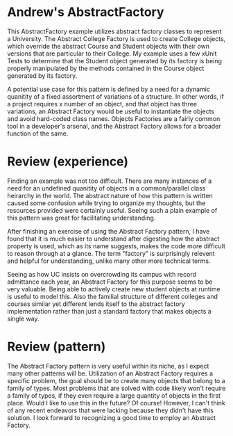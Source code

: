 # Andrew's AbstractFactory

This AbstractFactory example utilizes abstract factory classes to represent a University. The Abstract
College Factory is used to create College objects, which override the abstract Course and Student
objects with their own versions that are particular to their College.
My example uses a few xUnit Tests to determine that the Student object generated by its factory is being
properly manipulated by the methods contained in the Course object generated by its factory.

A potential use case for this pattern is defined by a need for a dynamic quanitity of a fixed assortment of
variations of a structure. In other words, if a project requires x number of an object, and that object has
three variations, an Abstract Factory would be useful to instantiate the objects and avoid hard-coded
class names. Objects Factories are a fairly common tool in a developer's arsenal, and the Abstract
Factory allows for a broader function of the same.

# Review (experience)

Finding an example was not too difficult. There are many instances of a need for an undefined quanitity of
objects in a common/parallel class heirarchy in the world. The abstract nature of how this pattern is 
written caused some confusion while trying to organize my thoughts, but the resources provided were
certainly useful. Seeing such a plain example of this pattern was great for facilitating understanding.

After finishing an exercise of using the Abstract Factory pattern, I have found that it is much easier
to understand after digesting how the abstract property is used, which as its name suggests, makes
the code more difficult to reason through at a glance. The term "factory" is surprisingly relevent and
helpful for understanding, unlike many other more technical terms.

Seeing as how UC insists on overcrowding its campus with record admittance each year, an Abstract
Factory for this purpose seems to be very valuable. Being able to actively create new student objects
at runtime is useful to model this. Also the familial structure of different colleges and courses
similar yet different lends itself to the abstract factory implementation rather than just a
standard factory that makes objects a single way.

# Review (pattern)

The Abstract Factory pattern is very useful within its niche, as I expect many other patterns will be.
Utilization of an Abstract Factory requires a specific problem, the goal should be to create many
objects that belong to a family of types. Most problems that are solved with code likely won't
require a family of types, if they even require a large quantity of objects in the first place.
Would I like to use this in the future? Of course! However, I can't think of any recent endeavors
that were lacking because they didn't have this solution. I look forward to recognizing a good
time to employ an Abstract Factory.